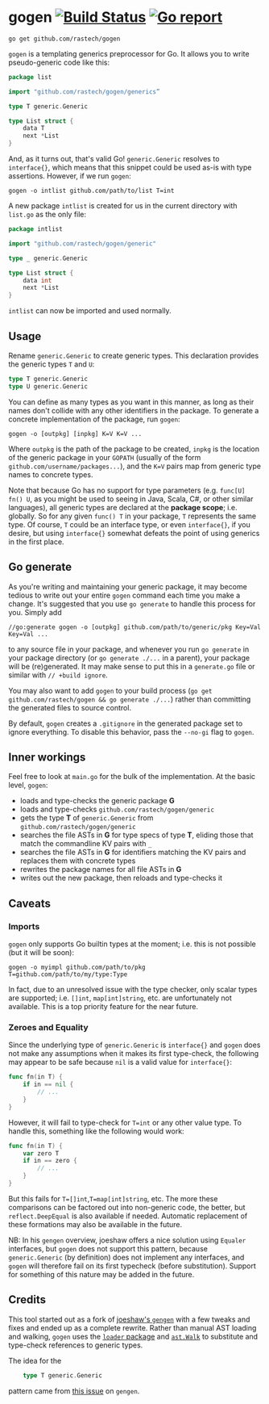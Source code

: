 # gogen [![Build Status](https://circleci.com/gh/rastech/gogen.svg?style=svg)](https://circleci.com/gh/rastech/gogen) [![Go report](http://goreportcard.com/badge/rastech/gogen)](http://goreportcard.com/report/rastech/gogen)

	go get github.com/rastech/gogen

`gogen` is a templating generics preprocessor for Go. It allows you to write pseudo-generic code like this: 

```go
package list

import "github.com/rastech/gogen/generics”

type T generic.Generic

type List struct {
    data T
    next *List
}
```

And, as it turns out, that's valid Go! `generic.Generic` resolves to `interface{}`, which means that this snippet could be used as-is with type assertions. However, if we run `gogen`:

    gogen -o intlist github.com/path/to/list T=int

A new package `intlist` is created for us in the current directory with `list.go` as the only file:

```go
package intlist

import "github.com/rastech/gogen/generic"

type _ generic.Generic

type List struct {
	data int
	next *List
}
```

`intlist` can now be imported and used normally. 


## Usage
Rename `generic.Generic` to create generic types. This declaration provides the generic types `T` and `U`:

```go
type T generic.Generic
type U generic.Generic
```

You can define as many types as you want in this manner, as long as their names don't collide with any other identifiers in the package. To generate a concrete implementation of the package, run `gogen`:

	gogen -o [outpkg] [inpkg] K=V K=V ... 

Where `outpkg` is the path of the package to be created, `inpkg` is the location of the generic package in your `GOPATH` (usually of the form `github.com/username/packages...`), and the `K=V` pairs map from generic type names to concrete types.

Note that because Go has no support for type parameters (e.g. `func[U] fn() U`, as you might be used to seeing in Java, Scala, C#, or other similar languages), all generic types are declared at the **package scope**; i.e. globally. So for any given `func() T` in your package, `T` represents the same type. Of course, `T` could be an interface type, or even `interface{}`, if you desire, but using `interface{}` somewhat defeats the point of using generics in the first place.

## Go generate
As you're writing and maintaining your generic package, it may become tedious to write out your entire `gogen` command each time you make a change. It's suggested that you use `go generate` to handle this process for you. Simply add

	//go:generate gogen -o [outpkg] github.com/path/to/generic/pkg Key=Val Key=Val ... 

to any source file in your package, and whenever you run `go generate` in your package directory (or `go generate ./...` in a parent), your package will be (re)generated. It may make sense to put this in a `generate.go` file or similar with `// +build ignore`.

You may also want to add `gogen` to your build process (`go get github.com/rastech/gogen && go generate ./...`) rather than committing the generated files to source control. 

By default, `gogen` creates a `.gitignore` in the generated package set to ignore everything. To disable this behavior, pass the `--no-gi` flag to `gogen`.

## Inner workings
Feel free to look at `main.go` for the bulk of the implementation. At the basic level, `gogen`:

- loads and type-checks the generic package **G**
- loads and type-checks `github.com/rastech/gogen/generic`
- gets the type **T** of `generic.Generic` from `github.com/rastech/gogen/generic`
- searches the file ASTs in **G** for type specs of type **T**, eliding those that match the commandline KV pairs with `_`
- searches the file ASTs in **G** for identifiers matching the KV pairs and replaces them with concrete types
- rewrites the package names for all file ASTs in **G**
- writes out the new package, then reloads and type-checks it

## Caveats
### Imports
`gogen` only supports Go builtin types at the moment; i.e. this is not possible (but it will be soon):

	gogen -o myimpl github.com/path/to/pkg T=github.com/path/to/my/type:Type
	
In fact, due to an unresolved issue with the type checker, only scalar types are supported; i.e. `[]int`, `map[int]string`, etc. are unfortunately not available.
This is a top priority feature for the near future.

### Zeroes and Equality
Since the underlying type of `generic.Generic` is `interface{}` and `gogen` does not make any assumptions 
when it makes its first type-check, the following may appear to be safe because `nil` is a valid value for `interface{}`:

```go
func fn(in T) {
	if in == nil {
		// ...
	}
}
```

However, it will fail to type-check for `T=int` or any other value type. To handle this, something like the following would work:

```go
func fn(in T) {
	var zero T
	if in == zero {
		// ...
	}
}
```

But this fails for `T=[]int`,`T=map[int]string`, etc. The more these comparisons can be factored out into non-generic code, the better, 
but `reflect.DeepEqual` is also available if needed. Automatic replacement of these formations may also be available in the future.

NB: In his `gengen` overview, joeshaw offers a nice solution using `Equaler` interfaces, but `gogen` does not support this pattern, because 
`generic.Generic` (by definition) does not implement any interfaces, and `gogen` will therefore fail on its first typecheck (before substitution). 
Support for something of this nature may be added in the future.

## Credits
This tool started out as a fork of [joeshaw's `gengen`](https://github.com/joeshaw/gengen) with a few tweaks and fixes and ended up as a complete rewrite. Rather than manual AST loading and walking, `gogen` uses the [`loader` package](https://godoc.org/golang.org/x/tools/go/loader) and [`ast.Walk`](https://golang.org/pkg/go/ast/#Walk) to substitute and type-check references to generic types.

The idea for the 

```go
	type T generic.Generic
```

pattern came from [this issue](https://github.com/joeshaw/gengen/issues/2) on `gengen`.
